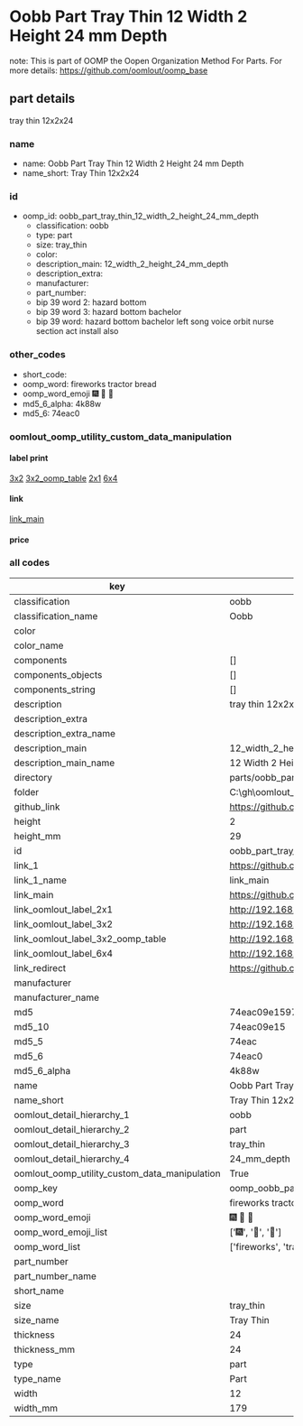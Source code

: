 # Oobb Part Tray Thin 12 Width 2 Height 24 mm Depth  

note: This is part of OOMP the Oopen Organization Method For Parts. For more details: https://github.com/oomlout/oomp_base

##  part details
  



tray thin 12x2x24



### name
* name: Oobb Part Tray Thin 12 Width 2 Height 24 mm Depth
* name_short: Tray Thin 12x2x24 
### id
* oomp_id: oobb_part_tray_thin_12_width_2_height_24_mm_depth
  * classification: oobb
  * type: part
  * size: tray_thin
  * color: 
  * description_main: 12_width_2_height_24_mm_depth
  * description_extra: 
  * manufacturer: 
  * part_number: 
  * bip 39 word 2: hazard bottom
  * bip 39 word 3: hazard bottom bachelor
  * bip 39 word: hazard bottom bachelor left song voice orbit nurse section act install also

### other_codes
* short_code: 
* oomp_word: fireworks tractor bread
* oomp_word_emoji :fireworks: :tractor: :bread:
* md5_6_alpha: 4k88w
* md5_6: 74eac0






### oomlout_oomp_utility_custom_data_manipulation
#### label print
[3x2](http://192.168.1.245:1112/?label=oomp%204k88w)
[3x2_oomp_table](http://192.168.1.108:1112/?label=oomp%204k88w)
[2x1](http://192.168.1.242:1112/?label=oomp%204k88w)
[6x4](http://192.168.1.55:1112/?label=oomp%204k88w)    

#### link

[link_main](https://github.com/oomlout/oomlout_oobb_version_4_generated_parts/tree/main/navigation_oomp/oobb/part/tray_thin/12_width_2_height_24_mm_depth/part)                              

#### price







### all codes 
| key | value |  
| --- | --- |  
| classification | oobb |  
| classification_name | Oobb |  
| color |  |  
| color_name |  |  
| components | [] |  
| components_objects | [] |  
| components_string | [] |  
| description | tray thin 12x2x24 |  
| description_extra |  |  
| description_extra_name |  |  
| description_main | 12_width_2_height_24_mm_depth |  
| description_main_name | 12 Width 2 Height 24 mm Depth |  
| directory | parts/oobb_part_tray_thin_12_width_2_height_24_mm_depth |  
| folder | C:\gh\oomlout_oobb_version_4_generated_parts\parts\oobb_part_tray_thin_12_width_2_height_24_mm_depth |  
| github_link | https://github.com/oomlout/oomlout_oomp_part_src/tree/main/parts/oobb_part_tray_thin_12_width_2_height_24_mm_depth |  
| height | 2 |  
| height_mm | 29 |  
| id | oobb_part_tray_thin_12_width_2_height_24_mm_depth |  
| link_1 | https://github.com/oomlout/oomlout_oobb_version_4_generated_parts/tree/main/navigation_oomp/oobb/part/tray_thin/12_width_2_height_24_mm_depth/part |  
| link_1_name | link_main |  
| link_main | https://github.com/oomlout/oomlout_oobb_version_4_generated_parts/tree/main/navigation_oomp/oobb/part/tray_thin/12_width_2_height_24_mm_depth/part |  
| link_oomlout_label_2x1 | http://192.168.1.242:1112/?label=oomp%204k88w |  
| link_oomlout_label_3x2 | http://192.168.1.245:1112/?label=oomp%204k88w |  
| link_oomlout_label_3x2_oomp_table | http://192.168.1.108:1112/?label=oomp%204k88w |  
| link_oomlout_label_6x4 | http://192.168.1.55:1112/?label=oomp%204k88w |  
| link_redirect | https://github.com/oomlout/oomlout_oobb_version_4_generated_parts/tree/main/parts/oobb_tray_thin_12_02_24 |  
| manufacturer |  |  
| manufacturer_name |  |  
| md5 | 74eac09e1597937fd5e797f22246934f |  
| md5_10 | 74eac09e15 |  
| md5_5 | 74eac |  
| md5_6 | 74eac0 |  
| md5_6_alpha | 4k88w |  
| name | Oobb Part Tray Thin 12 Width 2 Height 24 mm Depth |  
| name_short | Tray Thin 12x2x24  |  
| oomlout_detail_hierarchy_1 | oobb |  
| oomlout_detail_hierarchy_2 | part |  
| oomlout_detail_hierarchy_3 | tray_thin |  
| oomlout_detail_hierarchy_4 | 24_mm_depth |  
| oomlout_oomp_utility_custom_data_manipulation | True |  
| oomp_key | oomp_oobb_part_tray_thin_12_width_2_height_24_mm_depth |  
| oomp_word | fireworks tractor bread |  
| oomp_word_emoji | :fireworks: :tractor: :bread: |  
| oomp_word_emoji_list | [':fireworks:', ':tractor:', ':bread:'] |  
| oomp_word_list | ['fireworks', 'tractor', 'bread'] |  
| part_number |  |  
| part_number_name |  |  
| short_name |  |  
| size | tray_thin |  
| size_name | Tray Thin |  
| thickness | 24 |  
| thickness_mm | 24 |  
| type | part |  
| type_name | Part |  
| width | 12 |  
| width_mm | 179 |  
